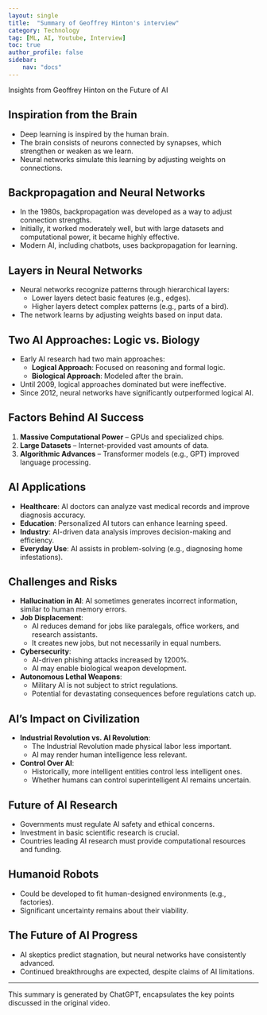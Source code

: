 ```yaml
---
layout: single
title:  "Summary of Geoffrey Hinton's interview"
category: Technology
tag: [ML, AI, Youtube, Interview]
toc: true
author_profile: false
sidebar:
    nav: "docs"
---
```


Insights from Geoffrey Hinton on the Future of AI

## Inspiration from the Brain
- Deep learning is inspired by the human brain.
- The brain consists of neurons connected by synapses, which strengthen or weaken as we learn.
- Neural networks simulate this learning by adjusting weights on connections.

## Backpropagation and Neural Networks
- In the 1980s, backpropagation was developed as a way to adjust connection strengths.
- Initially, it worked moderately well, but with large datasets and computational power, it became highly effective.
- Modern AI, including chatbots, uses backpropagation for learning.

## Layers in Neural Networks
- Neural networks recognize patterns through hierarchical layers:
  - Lower layers detect basic features (e.g., edges).
  - Higher layers detect complex patterns (e.g., parts of a bird).
- The network learns by adjusting weights based on input data.

## Two AI Approaches: Logic vs. Biology
- Early AI research had two main approaches:
  - **Logical Approach**: Focused on reasoning and formal logic.
  - **Biological Approach**: Modeled after the brain.
- Until 2009, logical approaches dominated but were ineffective.
- Since 2012, neural networks have significantly outperformed logical AI.

## Factors Behind AI Success
1. **Massive Computational Power** – GPUs and specialized chips.
2. **Large Datasets** – Internet-provided vast amounts of data.
3. **Algorithmic Advances** – Transformer models (e.g., GPT) improved language processing.

## AI Applications
- **Healthcare**: AI doctors can analyze vast medical records and improve diagnosis accuracy.
- **Education**: Personalized AI tutors can enhance learning speed.
- **Industry**: AI-driven data analysis improves decision-making and efficiency.
- **Everyday Use**: AI assists in problem-solving (e.g., diagnosing home infestations).

## Challenges and Risks
- **Hallucination in AI**: AI sometimes generates incorrect information, similar to human memory errors.
- **Job Displacement**:
  - AI reduces demand for jobs like paralegals, office workers, and research assistants.
  - It creates new jobs, but not necessarily in equal numbers.
- **Cybersecurity**:
  - AI-driven phishing attacks increased by 1200%.
  - AI may enable biological weapon development.
- **Autonomous Lethal Weapons**:
  - Military AI is not subject to strict regulations.
  - Potential for devastating consequences before regulations catch up.

## AI’s Impact on Civilization
- **Industrial Revolution vs. AI Revolution**:
  - The Industrial Revolution made physical labor less important.
  - AI may render human intelligence less relevant.
- **Control Over AI**:
  - Historically, more intelligent entities control less intelligent ones.
  - Whether humans can control superintelligent AI remains uncertain.

## Future of AI Research
- Governments must regulate AI safety and ethical concerns.
- Investment in basic scientific research is crucial.
- Countries leading AI research must provide computational resources and funding.

## Humanoid Robots
- Could be developed to fit human-designed environments (e.g., factories).
- Significant uncertainty remains about their viability.

## The Future of AI Progress
- AI skeptics predict stagnation, but neural networks have consistently advanced.
- Continued breakthroughs are expected, despite claims of AI limitations.

---

This summary is generated by ChatGPT, encapsulates the key points discussed in the original video.

